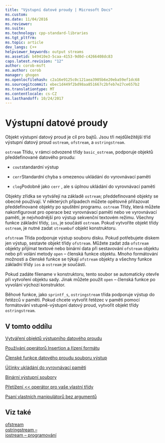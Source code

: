 ```yaml
---
title: "Výstupní datové proudy | Microsoft Docs"
ms.custom: 
ms.date: 11/04/2016
ms.reviewer: 
ms.suite: 
ms.technology: cpp-standard-libraries
ms.tgt_pltfrm: 
ms.topic: article
dev_langs: C++
helpviewer_keywords: output streams
ms.assetid: b49410e3-5caa-4153-9d0d-c4266408dc83
caps.latest.revision: "12"
author: corob-msft
ms.author: corob
manager: ghogen
ms.openlocfilehash: c2a16e9125c0c121aea3905b6e20eba59ef1dc68
ms.sourcegitcommit: ebec1d449f2bd98aa851667c2bfeb7e27ce657b2
ms.translationtype: MT
ms.contentlocale: cs-CZ
ms.lasthandoff: 10/24/2017
---
```

# <a name="output-streams"></a>Výstupní datové proudy
Objekt výstupní datový proud je cíl pro bajtů. Jsou tři nejdůležitější tříd výstupní datový proud `ostream`, `ofstream`, a `ostringstream`.  
  
 `ostream` Třídu, v rámci odvozené třídy `basic_ostream`, podporuje objektů předdefinované datového proudu:  
  
-   `cout`standardní výstup  
  
-   `cerr`Standardní chyba s omezenou ukládání do vyrovnávací paměti  
  
-   `clog`Podobně jako `cerr` , ale s úplnou ukládání do vyrovnávací paměti  
  
 Objekty zřídka se vytvářejí na základě `ostream`; předdefinované objekty se obecně používají. V některých případech můžete opětovně přiřazovat předdefinované objekty po spuštění programu. `ostream` Třídy, která můžete nakonfigurovat pro operace bez vyrovnávací paměti nebo ve vyrovnávací paměti, je nejvhodnější pro výstup sekvenční textovém režimu. Všechny funkce základní třídy, `ios`, je součástí `ostream`. Pokud vytvoříte objekt třídy `ostream`, je nutné zadat `streambuf` objekt konstruktoru.  
  
 `ofstream` Třída podporuje výstup souboru disku. Pokud potřebujete diskem jen výstup, sestavte objekt třídy `ofstream`. Můžete zadat zda `ofstream` objekty přijímat textové nebo binární data při sestavování `ofstream` objektu nebo při volání metody `open` – členská funkce objektu. Mnoho formátování možnosti a členské funkce se týkají `ofstream` objekty a všechny funkce základní třídy `ios` a `ostream` je součástí.  
  
 Pokud zadáte filename v konstruktoru, tento soubor se automaticky otevře při vytvoření objektu sady. Jinak můžete použít `open` – členská funkce po vyvolání výchozí konstruktor.  
  
 Běhové funkce, jako `sprintf_s`, `ostringstream` třída podporuje výstup do řetězců v paměti. Pokud chcete vytvořit řetězec v paměti pomocí formátování vstupně-výstupní datový proud, vytvořit objekt třídy `ostringstream`.  
  
## <a name="in-this-section"></a>V tomto oddílu  
 [Vytváření objektů výstupního datového proudu](../standard-library/constructing-output-stream-objects.md)  
  
 [Používání operátorů Insertion a řízení formátu](../standard-library/using-insertion-operators-and-controlling-format.md)  
  
 [Členské funkce datového proudu souboru výstup](../standard-library/output-file-stream-member-functions.md)  
  
 [Účinky ukládání do vyrovnávací paměti](../standard-library/effects-of-buffering.md)  
  
 [Binární výstupní soubory](../standard-library/binary-output-files.md)  
  
 [Přetížení << operátor pro vaše vlastní třídy](../standard-library/overloading-the-output-operator-for-your-own-classes.md)  
  
 [Psaní vlastních manipulátorů bez argumentů](../standard-library/writing-your-own-manipulators-without-arguments.md)  
  
## <a name="see-also"></a>Viz také 
 [ofstream](../standard-library/basic-ofstream-class.md)   
 [ostringstream –](../standard-library/basic-ostringstream-class.md)   
 [iostream – programování](../standard-library/iostream-programming.md)

